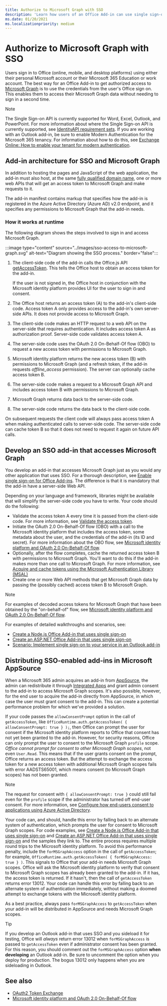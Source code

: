 ```yaml
---
title: Authorize to Microsoft Graph with SSO
description: 'Learn how users of an Office Add-in can use single sign-on (SSO) to fetch data from Microsoft Graph.'
ms.date: 01/20/2021
ms.localizationpriority: medium
---
```


# Authorize to Microsoft Graph with SSO

Users sign in to Office (online, mobile, and desktop platforms) using either their personal Microsoft account or their Microsoft 365 Education or work account. The best way for an Office Add-in to get authorized access to [Microsoft Graph](https://developer.microsoft.com/graph/docs) is to use the credentials from the user's Office sign on. This enables them to access their Microsoft Graph data without needing to sign in a second time.

> [!NOTE]
> The Single Sign-on API is currently supported for Word, Excel, Outlook, and PowerPoint. For more information about where the Single Sign-on API is currently supported, see [IdentityAPI requirement sets](../reference/requirement-sets/identity-api-requirement-sets.md).
> If you are working with an Outlook add-in, be sure to enable Modern Authentication for the Microsoft 365 tenancy. For information about how to do this, see [Exchange Online: How to enable your tenant for modern authentication](https://social.technet.microsoft.com/wiki/contents/articles/32711.exchange-online-how-to-enable-your-tenant-for-modern-authentication.aspx).

## Add-in architecture for SSO and Microsoft Graph

In addition to hosting the pages and JavaScript of the web application, the add-in must also host, at the same [fully qualified domain name](/windows/desktop/DNS/f-gly#_dns_fully_qualified_domain_name_fqdn__gly), one or more web APIs that will get an access token to Microsoft Graph and make requests to it.

The add-in manifest contains markup that specifies how the add-in is registered in the Azure Active Directory (Azure AD) v2.0 endpoint, and it specifies any permissions to Microsoft Graph that the add-in needs.

### How it works at runtime

The following diagram shows the steps involved to sign in and access Microsoft Graph.

:::image type="content" source="../images/sso-access-to-microsoft-graph.svg" alt-text="Diagram showing the SSO process." border="false":::

1. The client-side code of the add-in calls the Office.js API [getAccessToken](/javascript/api/office-runtime/officeruntime.auth#getAccessToken_options_). This tells the Office host to obtain an access token for the add-in.

    If the user is not signed in, the Office host in conjunction with the Microsoft identity platform provides UI for the user to sign in and consent.

2. The Office host returns an access token (A) to the add-in's client-side code. Access token A only provides access to the add-in's own server-side APIs. It does not provide access to Microsoft Graph.
3. The client-side code makes an HTTP request to a web API on the server-side that requires authentication. It includes access token A as authorization proof. Server-side code validates access token A.
4. The server-side code uses the OAuth 2.0 On-Behalf-Of flow (OBO) to request a new access token with permissions to Microsoft Graph.
5. Microsoft identity platform returns the new access token (B) with permissions to Microsoft Graph (and a refresh token, if the add-in requests *offline_access* permission). The server can optionally cache access token B.
6. The server-side code makes a request to a Microsoft Graph API and includes access token B with permissions to Microsoft Graph.
7. Microsoft Graph returns data back to the server-side code.
8. The server-side code returns the data back to the client-side code.

On subsequent requests the client code will always pass access token A when making authenticated calls to server-side code. The server-side code can cache token B so that it does not need to request it again on future API calls.

## Develop an SSO add-in that accesses Microsoft Graph

You develop an add-in that accesses Microsoft Graph just as you would any other application that uses SSO. For a thorough description, see [Enable single sign-on for Office Add-ins](../develop/sso-in-office-add-ins.md). The difference is that it is mandatory that the add-in have a server-side Web API.

Depending on your language and framework, libraries might be available that will simplify the server-side code you have to write. Your code should do the following:

* Validate the access token A every time it is passed from the client-side code. For more information, see [Validate the access token](sso-in-office-add-ins.md#pass-the-access-token-to-server-side-code).
* Initiate the OAuth 2.0 On-Behalf-Of flow (OBO) with a call to the Microsoft identity platform that includes the access token, some metadata about the user, and the credentials of the add-in (its ID and secret). For more information about the OBO flow, see [Microsoft identity platform and OAuth 2.0 On-Behalf-Of flow](/azure/active-directory/develop/v2-oauth2-on-behalf-of-flow).
* Optionally, after the flow completes, cache the returned access token B with permissions to Microsoft Graph. You'll want to do this if the add-in makes more than one call to Microsoft Graph. For more information, see [Acquire and cache tokens using the Microsoft Authentication Library (MSAL)](/azure/active-directory/develop/msal-acquire-cache-tokens)
* Create one or more Web API methods that get Microsoft Graph data by passing the (possibly cached) access token B to Microsoft Graph.

> [!NOTE]
> For examples of decoded access tokens for Microsoft Graph that have been obtained by the "on-behalf-of" flow, see [Microsoft identity platform and OAuth 2.0 On-Behalf-Of flow](/azure/active-directory/develop/v2-oauth2-on-behalf-of-flow).

For examples of detailed walkthroughs and scenarios, see:

* [Create a Node.js Office Add-in that uses single sign-on](create-sso-office-add-ins-nodejs.md)
* [Create an ASP.NET Office Add-in that uses single sign-on](create-sso-office-add-ins-aspnet.md)
* [Scenario: Implement single sign-on to your service in an Outlook add-in](../outlook/implement-sso-in-outlook-add-in.md)

## Distributing SSO-enabled add-ins in Microsoft AppSource

When a Microsoft 365 admin acquires an add-in from [AppSource](https://appsource.microsoft.com), the admin can redistribute it through [Integrated Apps](/microsoft-365/admin/manage/test-and-deploy-microsoft-365-apps) and grant admin consent to the add-in to access Microsoft Graph scopes. It's also possible, however, for the end user to acquire the add-in directly from AppSource, in which case the user must grant consent to the add-in. This can create a potential performance problem for which we've provided a solution.

If your code passes the `allowConsentPrompt` option in the call of `getAccessToken`, like `OfficeRuntime.auth.getAccessToken( { allowConsentPrompt: true } );`, then Office can prompt the user for consent if the Microsoft identity platform reports to Office that consent has not yet been granted to the add-in. However, for security reasons, Office can only prompt the user to consent to the Microsoft Graph `profile` scope. *Office cannot prompt for consent to other Microsoft Graph scopes*, not even `User.Read`. This means that if the user grants consent on the prompt, Office returns an access token. But the attempt to exchange the access token for a new access token with additional Microsoft Graph scopes fails with error AADSTS65001, which means consent (to Microsoft Graph scopes) has not been granted.

> [!NOTE]
> The request for consent with `{ allowConsentPrompt: true }` could still fail even for the `profile` scope if the administrator has turned off end-user consent. For more information, see [Configure how end-users consent to applications using Azure Active Directory](/azure/active-directory/manage-apps/configure-user-consent).

Your code can, and should, handle this error by falling back to an alternate system of authentication, which prompts the user for consent to Microsoft Graph scopes. For code examples, see [Create a Node.js Office Add-in that uses single sign-on](create-sso-office-add-ins-nodejs.md) and [Create an ASP.NET Office Add-in that uses single sign-on](create-sso-office-add-ins-aspnet.md) and the samples they link to. The entire process requires multiple round trips to the Microsoft identity platform. To avoid this performance penalty, include the `forMSGraphAccess` option in the call of `getAccessToken`; for example, `OfficeRuntime.auth.getAccessToken( { forMSGraphAccess: true } )`. This signals to Office that your add-in needs Microsoft Graph scopes. Office will ask the Microsoft identity platform to verify that consent to Microsoft Graph scopes has already been granted to the add-in. If it has, the access token is returned. If it hasn't, then the call of `getAccessToken` returns error 13012. Your code can handle this error by falling back to an alternate system of authentication immediately, without making a doomed attempt to exchange tokens with the Microsoft identity platform.

As a best practice, always pass `forMSGraphAccess` to `getAccessToken` when your add-in will be distributed in AppSource and needs Microsoft Graph scopes.

> [!TIP]
> If you develop an Outlook add-in that uses SSO and you sideload it for testing, Office will *always* return error 13012 when `forMSGraphAccess` is passed to `getAccessToken` even if administrator consent has been granted. For this reason, you should comment out the `forMSGraphAccess` option **when developing** an Outlook add-in. Be sure to uncomment the option when you deploy for production. The bogus 13012 only happens when you are sideloading in Outlook.

## See also

- [OAuth2 Token Exchange](https://tools.ietf.org/html/draft-ietf-oauth-token-exchange-02)
- [Microsoft identity platform and OAuth 2.0 On-Behalf-Of flow](/azure/active-directory/develop/v2-oauth2-on-behalf-of-flow)